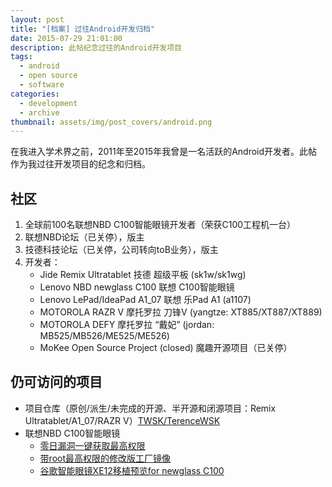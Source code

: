 ```yaml
---
layout: post
title: "[档案] 过往Android开发归档"
date: 2015-07-29 21:01:00
description: 此帖纪念过往的Android开发项目
tags:
  - android
  - open source
  - software
categories:
  - development
  - archive
thumbnail: assets/img/post_covers/android.png
---
```


在我进入学术界之前，2011年至2015年我曾是一名活跃的Android开发者。此帖作为我过往开发项目的纪念和归档。

## 社区

1. 全球前100名联想NBD C100智能眼镜开发者（荣获C100工程机一台）
2. 联想NBD论坛（已关停），版主
3. 技德科技论坛（已关停，公司转向toB业务），版主
4. 开发者：
   - Jide Remix Ultratablet 技德 超级平板 (sk1w/sk1wg)
   - Lenovo NBD newglass C100 联想 C100智能眼镜
   - Lenovo LePad/IdeaPad A1_07 联想 乐Pad A1 (a1107)
   - MOTOROLA RAZR V 摩托罗拉 刀锋V (yangtze: XT885/XT887/XT889)
   - MOTOROLA DEFY 摩托罗拉 “戴妃” (jordan: MB525/MB526/ME525/ME526)
   - MoKee Open Source Project (closed) 魔趣开源项目（已关停）

## 仍可访问的项目

- 项目仓库（原创/派生/未完成的开源、半开源和闭源项目：Remix Ultratablet/A1_07/RAZR V）[TWSK/TerenceWSK](https://github.com/TerenceWSK?tab=repositories)
- 联想NBD C100智能眼镜
  - [零日漏洞一键获取最高权限](https://xdaforums.com/t/one-click-safe-root-for-lenovo-nbd-new-glass-c100.3167810/)
  - [带root最高权限的修改版工厂镜像](https://xdaforums.com/t/rooted-factory-image-for-lenovo-nbd-new-glass-c100-based-on-build1-2-updated.3167845/)
  - [谷歌智能眼镜XE12移植预览for newglass C100](https://xdaforums.com/t/google-xe12-preview-for-lenovo-nbd-new-glass-c100.3167891/)
